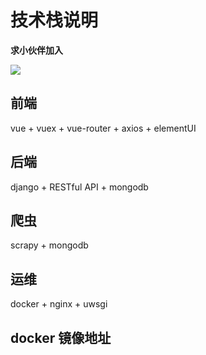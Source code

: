 # 技术栈说明

**求小伙伴加入**

![](https://github.com/NeverMoes/suidu/blob/master/docs/suidu.png)

## 前端
vue + vuex + vue-router + axios + elementUI
## 后端
django + RESTful API + mongodb
## 爬虫
scrapy + mongodb
## 运维
docker + nginx + uwsgi
## docker 镜像地址

